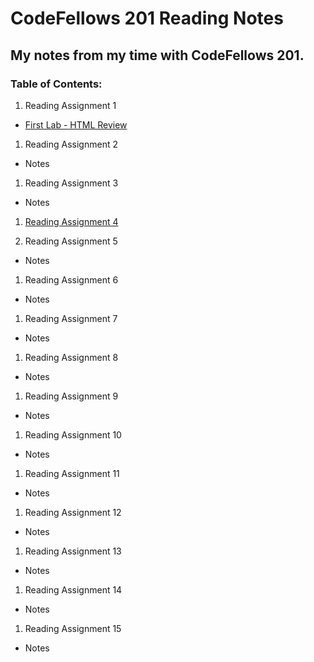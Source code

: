 # CodeFellows 201 Reading Notes
## My notes from my time with CodeFellows 201.

### Table of Contents:
1. Reading Assignment 1
  + [First Lab - HTML Review](https://micgreene.github.io/reading-notes/lab1.html)
  
1. Reading Assignment 2
  + Notes
  
1. Reading Assignment 3
  + Notes
  
1. [Reading Assignment 4](https://micgreene.github.io/reading-notes/chapter4Notes)
  
1. Reading Assignment 5
  + Notes
  
1. Reading Assignment 6
  + Notes
  
1. Reading Assignment 7
  + Notes
  
1. Reading Assignment 8
  + Notes
  
1. Reading Assignment 9
  + Notes
  
1. Reading Assignment 10
  + Notes
  
1. Reading Assignment 11
  + Notes
  
1. Reading Assignment 12
  + Notes
  
1. Reading Assignment 13
  + Notes
  
1. Reading Assignment 14
  + Notes
  
1. Reading Assignment 15
  + Notes
